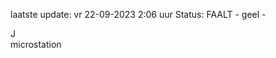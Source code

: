 laatste update: 
vr 22-09-2023  2:06   uur 
Status: FAALT - geel - 
<div class="service R">J</div><div class="service Y">microstation</div>